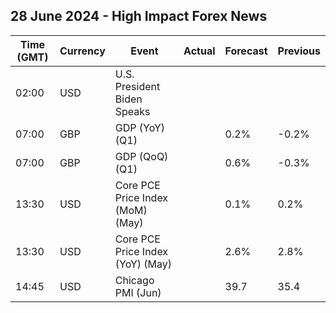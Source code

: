 ## 28 June 2024 - High Impact Forex News

| Time (GMT) | Currency | Event | Actual | Forecast | Previous |
|------|----------|-------|--------|----------|----------|
| 02:00 | USD | U.S. President Biden Speaks |  |  |  |
| 07:00 | GBP | GDP (YoY) (Q1) |  | 0.2% | -0.2% |
| 07:00 | GBP | GDP (QoQ) (Q1) |  | 0.6% | -0.3% |
| 13:30 | USD | Core PCE Price Index (MoM) (May) |  | 0.1% | 0.2% |
| 13:30 | USD | Core PCE Price Index (YoY) (May) |  | 2.6% | 2.8% |
| 14:45 | USD | Chicago PMI (Jun) |  | 39.7 | 35.4 |
